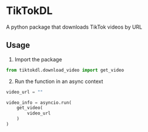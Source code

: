# TikTokDL

A python package that downloads TikTok videos by URL

## Usage

1. Import the package

```python
from tiktokdl.download_video import get_video
```

2. Run the function in an async context

```python
video_url = ""

video_info = asyncio.run(
    get_video(
        video_url
    )
)
```
